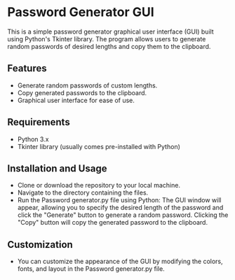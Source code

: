 # Password Generator GUI
This is a simple password generator graphical user interface (GUI) built using Python's Tkinter library. The program allows users to generate random passwords of desired lengths and copy them to the clipboard.

## Features
  - Generate random passwords of custom lengths.
  - Copy generated passwords to the clipboard.
  - Graphical user interface for ease of use.
## Requirements
  - Python 3.x
  - Tkinter library (usually comes pre-installed with Python)
## Installation and Usage
  - Clone or download the repository to your local machine.
  - Navigate to the directory containing the files.
  - Run the Password generator.py file using Python:
   The GUI window will appear, allowing you to specify the desired length of the password and click the "Generate" button to 
   generate a random password. Clicking the "Copy" button will copy the generated password to the clipboard.
## Customization
  - You can customize the appearance of the GUI by modifying the colors, fonts, and layout in the Password generator.py file.
